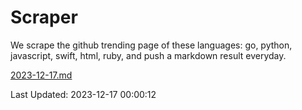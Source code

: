 # Scraper

We scrape the github trending page of these languages: go, python, javascript, swift, html, ruby, and push a markdown result everyday.

[2023-12-17.md](https://github.com/henson/Scraper/blob/master/2023-12-17.md)

Last Updated: 2023-12-17 00:00:12